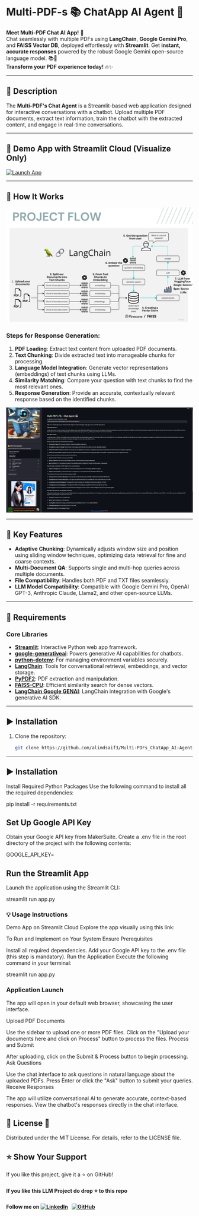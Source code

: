 # Multi-PDF-s 📚 ChatApp AI Agent 🤖

**Meet Multi-PDF Chat AI App!** 🚀  
Chat seamlessly with multiple PDFs using **LangChain**, **Google Gemini Pro**, and **FAISS Vector DB**, deployed effortlessly with **Streamlit**. Get **instant, accurate responses** powered by the robust Google Gemini open-source language model. 📚💬  
**Transform your PDF experience today!** 🔥✨  

---

## 📝 Description

The **Multi-PDF's Chat Agent** is a Streamlit-based web application designed for interactive conversations with a chatbot. Upload multiple PDF documents, extract text information, train the chatbot with the extracted content, and engage in real-time conversations.  

---

## 📢 Demo App with Streamlit Cloud (Visualize Only)

[![Launch App](https://img.shields.io/badge/Launch_Streamlit_App-FF4B4B?style=for-the-badge&logo=streamlit&logoColor=white)]()

---

## 🎯 How It Works

![MultiPDF Chat App Diagram](img/Architecture.jpg)

### Steps for Response Generation:

1. **PDF Loading**: Extract text content from uploaded PDF documents.
2. **Text Chunking**: Divide extracted text into manageable chunks for processing.
3. **Language Model Integration**: Generate vector representations (embeddings) of text chunks using LLMs.
4. **Similarity Matching**: Compare your question with text chunks to find the most relevant ones.
5. **Response Generation**: Provide an accurate, contextually relevant response based on the identified chunks.

![Demo Output](img/LLMframework.jpg)

---

## 🌟 Key Features

- **Adaptive Chunking**: Dynamically adjusts window size and position using sliding window techniques, optimizing data retrieval for fine and coarse contexts.  
- **Multi-Document QA**: Supports single and multi-hop queries across multiple documents.  
- **File Compatibility**: Handles both PDF and TXT files seamlessly.  
- **LLM Model Compatibility**: Compatible with Google Gemini Pro, OpenAI GPT-3, Anthropic Claude, Llama2, and other open-source LLMs.

---

## 🌟 Requirements

### Core Libraries
- **[Streamlit](https://streamlit.io/)**: Interactive Python web app framework.  
- **[google-generativeai](https://pypi.org/project/google-generativeai/)**: Powers generative AI capabilities for chatbots.  
- **[python-dotenv](https://pypi.org/project/python-dotenv/)**: For managing environment variables securely.  
- **[LangChain](https://langchain.readthedocs.io/)**: Tools for conversational retrieval, embeddings, and vector storage.  
- **[PyPDF2](https://pypi.org/project/PyPDF2/)**: PDF extraction and manipulation.  
- **[FAISS-CPU](https://pypi.org/project/faiss-cpu/)**: Efficient similarity search for dense vectors.  
- **[LangChain Google GENAI](https://pypi.org/project/langchain-google-genai/)**: LangChain integration with Google's generative AI SDK.

---

## ▶️ Installation

1. Clone the repository:
   ```bash
   git clone https://github.com/alimdsaif3/Multi-PDFs_ChatApp_AI-Agent.git

---

## ▶️ Installation
Install Required Python Packages
Use the following command to install all the required dependencies:

pip install -r requirements.txt

## Set Up Google API Key
Obtain your Google API key from MakerSuite.
Create a .env file in the root directory of the project with the following contents:

GOOGLE_API_KEY=<your-api-key-here>

## Run the Streamlit App
Launch the application using the Streamlit CLI:

streamlit run app.py

### 💡 Usage Instructions
Demo App on Streamlit Cloud
Explore the app visually using this link:


To Run and Implement on Your System
Ensure Prerequisites

Install all required dependencies.
Add your Google API key to the .env file (this step is mandatory).
Run the Application
Execute the following command in your terminal:

streamlit run app.py

### Application Launch
The app will open in your default web browser, showcasing the user interface.

Upload PDF Documents

Use the sidebar to upload one or more PDF files.
Click on the "Upload your documents here and click on Process" button to process the files.
Process and Submit

After uploading, click on the Submit & Process button to begin processing.
Ask Questions

Use the chat interface to ask questions in natural language about the uploaded PDFs.
Press Enter or click the "Ask" button to submit your queries.
Receive Responses

The app will utilize conversational AI to generate accurate, context-based responses.
View the chatbot's responses directly in the chat interface.

## 📜 License 🪪
Distributed under the MIT License. For details, refer to the LICENSE file.

## ⭐ Show Your Support
If you like this project, give it a ⭐ on GitHub!

#### **If you like this LLM Project do drop ⭐ to this repo**
#### Follow me on [![LinkedIn](https://img.shields.io/badge/linkedin-%230077B5.svg?style=for-the-badge&logo=linkedin&logoColor=white)](https://www.linkedin.com/in/md-saif-ali-9815a774/) &nbsp; [![GitHub](https://img.shields.io/badge/github-%23121011.svg?style=for-the-badge&logo=github&logoColor=white)](https://github.com/alimdsaif3)

